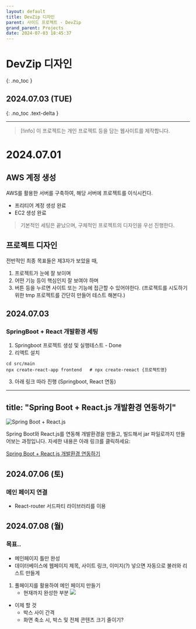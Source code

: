 ```yaml
---
layout: default
title: DevZip 디자인
parent: 사이드 프로젝트 - DevZip
grand_parent: Projects
date: 2024-07-03 18:45:37
---
```


# DevZip 디자인
{: .no_toc }

## 2024.07.03 (TUE)
{: .no_toc .text-delta }

---

> [!info]
> 이 프로젝트는 개인 프로젝트 등을 담는 웹사이트를 제작합니다.

# 2024.07.01
## AWS 계정 생성
AWS를 활용한 서버를 구축하여, 해당 서버에 프로젝트를 이식시킨다.

- 프리티어 계정 생성 완료
- EC2 생성 완료

> 기본적인 세팅은 끝났으며, 구체적인 프로젝트의 디자인을 우선 진행한다.

## 프로젝트 디자인
전반적인 최종 목표들은 제3자가 보았을 때, 
1. 프로젝트가 눈에 잘 보이며
2. 어떤 기능 등이 핵심인지 잘 보여야 하며
3. 버튼 등을 누르면 사이트 또는 기능에 접근할 수 있어야한다. (프로젝트를 시도하기 위한 tmp 프로젝트를 간단히 만들어 테스트 해본다.)


## 2024.07.03
### SpringBoot + React 개발환경 세팅
1. Springboot 프로젝트 생성 및 실행테스트 - Done
2. 리액트 설치
```null
cd src/main
npx create-react-app frontend	# npx create-reeact {프로젝트명}
```
3. 아래 링크 따라 진행 (Springboot, React 연동)
---
title: "Spring Boot + React.js 개발환경 연동하기"
---

![Spring Boot + React.js](https://velog.velcdn.com/images/u-nij/post/c249f0e8-677b-4734-933f-289247034a2d/spring%20boot%20react.png)

Spring Boot와 React.js를 연동해 개발환경을 만들고, 빌드해서 jar 파일로까지 만들어보는 과정입니다. 자세한 내용은 아래 링크를 클릭하세요:

[Spring Boot + React.js 개발환경 연동하기](https://velog.io/@u-nij/Spring-Boot-React.js-%EA%B0%9C%EB%B0%9C%ED%99%98%EA%B2%BD-%EC%84%B8%ED%8C%85)


## 2024.07.06 (토)
### 메인 페이지 연결
- React-router 서드파티 라이브러리를 이용

## 2024.07.08 (월)
### 목표..
- 메인페이지 틀만 완성
- 데이터베이스에 웹페이지 제목, 사이트 링크, 이미지(?) 넣으면 자동으로 불러와 리스트 만들게

1. 풀페이지를 활용하여 메인 페이지 만들기
	- 현재까지 완성한 부분
![](https://i.imgur.com/OZ9p3y8.png)

- 이제 할 것
	- 박스 사이 간격
	- 화면 축소 시, 박스 및 전체 콘텐츠 크기 줄이기?